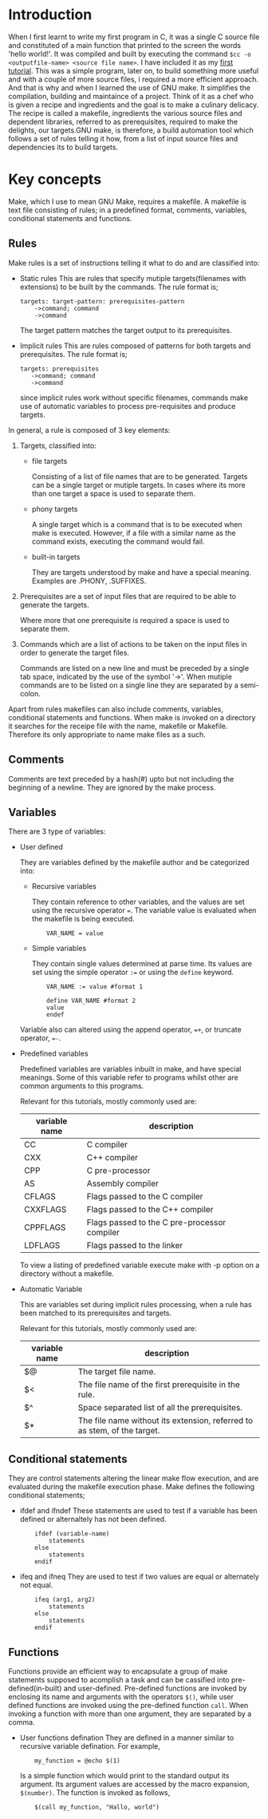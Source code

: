 # Introduction
When I first learnt to write my first program in C, it was a single C source file and constituted of a main function that printed to the screen the words 'hello world!'. It was compiled and built by executing the command `$cc -o <outputfile-name> <source file name>`. I have included it as my [first tutorial](tutorial0/hello_world.c).
This was a simple program, later on, to build something more useful and with a couple of more source files, i required a more efficient approach. And that is why and when I learned the use of GNU make. 
It simplifies the compilation, building and maintaince of a project. Think of it as a chef who is given a recipe and ingredients and the goal is to make a culinary delicacy. The recipe is called a makefile, ingredients the various source files and dependent libraries, referred to as prerequisites, required to make the delights, our targets.GNU make, is therefore, a build automation tool which follows a set of rules telling it how, from a list of input source files and dependencies its to build targets.

# Key concepts

Make, which I use to mean GNU Make, requires a makefile. 
A makefile is text file consisting of rules; in a predefined format, comments, variables, conditional statements and functions.

## Rules
Make rules is a set of instructions telling it what to do and are classified into:

* Static rules
    This are rules that specify mutiple targets(filenames with extensions) to be built by the commands. The rule format is;
    ```
    targets: target-pattern: prerequisites-pattern
        ->command; command
        ->command
    ```
    The target pattern matches the target output to its prerequisites.

* Implicit rules
    This are rules composed of patterns for both targets and prerequisites. The rule format is;
    ```
    targets: prerequisites
       ->command; command
       ->command
    ```
   since implicit rules work without specific filenames, commands make use of automatic variables to process pre-requisites and produce targets.

In general, a rule is composed of 3 key elements:

1. Targets, classified into:


    * file targets

        Consisting of a list of file names that are to be generated.
        Targets can be a single target or mutiple targets. In cases where its more than one target a space is used to separate them.

    * phony targets

        A single target which is a command that is to be executed when make is executed. However, if a file with a similar name as the command exists, executing the command would fail.

    * built-in targets

        They are targets understood by make and have a special meaning. Examples are .PHONY, .SUFFIXES.

2. Prerequisites are a set of input files that are required to be able to generate the targets.

    Where more that one prerequisite is required a space is used to separate them.

3. Commands which are a list of actions to be taken on the input files in order to generate the target files.

    Commands are listed on a new line and must be preceded by a single tab space, indicated by the use of the symbol '->'. When mutiple commands are to be listed on a single line they are separated by a semi-colon.

Apart from rules makefiles can also include comments, variables, conditional statements and functions.
When make is invoked on a directory it searches for the receipe file with the name, makefile or Makefile. Therefore its only appropriate to name make files as a such.

## Comments

Comments are text preceded by a hash(#) upto but not including the beginning of a newline. They are ignored by the make process.

## Variables

There are 3 type of variables:

* User defined

	They are variables defined by the makefile author and be categorized into:
	
	* Recursive variables
	
		They contain reference to other variables, and the values are set using the recursive operator `=`. The variable value is evaluated when the makefile is being executed.
		```
			VAR_NAME = value
		```
		
	* Simple variables
	
		They contain single values determined at parse time. Its values are set using the simple operator `:=` or using the `define` keyword.
		```
			VAR_NAME := value #format 1

			define VAR_NAME #format 2
			value
			endef
		```
	Variable also can altered using the append operator, `=+`, or truncate operator, `=-`. 

* Predefined variables

	Predefined variables are variables inbuilt in make, and have special meanings. Some of this variable refer to programs whilst other are common arguments to this programs.
	
	Relevant for this tutorials, mostly commonly used are:
	
	|variable name | description  |
	|---- | ---- |
	|CC | C compiler |
	|CXX | C++ compiler |
	|CPP | C pre-processor |
	|AS | Assembly compiler |
	|CFLAGS | Flags passed to the C compiler |
	|CXXFLAGS | Flags passed to the C++ compiler |
	|CPPFLAGS | Flags passed to the C pre-processor compiler |
	|LDFLAGS | Flags passed to the linker |
	
	To view a listing of predefined variable execute make with -p option on a directory without a makefile.

* Automatic Variable
    
	This are variables set during implicit rules processing, when a rule has been matched to its prerequisites and targets.
	
	Relevant for this tutorials, mostly commonly used are:
	
	|variable name | description |
	|---- |  ----- |
	|$@ | The target file name. |
	|$< | The file name of the first prerequisite in the rule. |
	|$^ | Space separated list of all the prerequisites. |
	|$* | The file name without its extension, referred to as stem, of the target. |

## Conditional statements

They are control statements altering the linear make flow execution, and are evaluated during the makefile execution phase.
Make defines the following conditional statements;
* ifdef and ifndef
    These statements are used to test if a variable has been defined or alternaltely has not been defined.
    ```
        ifdef (variable-name)
            statements
        else
            statements
        endif
    ```
* ifeq and ifneq
    They are used to test if two values are equal or alternately not equal.
    ```
        ifeq (arg1, arg2)
            statements
        else
            statements
        endif
    ```

## Functions

Functions provide an efficient way to encapsulate a group of make statements supposed to acomplish a task and can be cassified into pre-defined(in-built) and user-defined.
Pre-defined functions are invoked by enclosing its name and arguments with the operators `$()`, while user defined functions are invoked using the pre-defined function `call`.
When invoking a function with more than one argument, they are separated by a comma.
* User functions defination
    They are defined in a manner similar to recursive variable defination. For example,
    ```
        my_function = @echo $(1)
    ```
    Is a simple function which would print to the standard output its argument. Its argument values are accessed by the macro expansion, `$(number)`.
    The function is invoked as follows,
    ```
        $(call my_function, "Hallo, world")
    ```